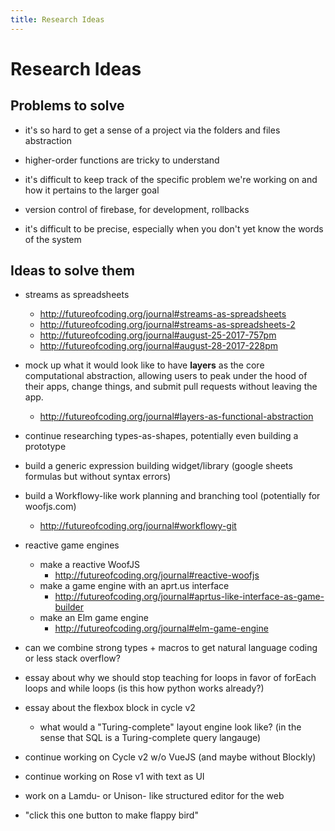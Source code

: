 ```yaml
---
title: Research Ideas
---
```


# Research Ideas

## Problems to solve

* it's so hard to get a sense of a project via the folders and files abstraction

* higher-order functions are tricky to understand

* it's difficult to keep track of the specific problem we're working on and how it pertains to the larger goal

* version control of firebase, for development, rollbacks

* it's difficult to be precise, especially when you don't yet know the words of the system 


## Ideas to solve them

* streams as spreadsheets
  * http://futureofcoding.org/journal#streams-as-spreadsheets
  * http://futureofcoding.org/journal#streams-as-spreadsheets-2
  * http://futureofcoding.org/journal#august-25-2017-757pm
  * http://futureofcoding.org/journal#august-28-2017-228pm

* mock up what it would look like to have **layers** as the core computational abstraction, allowing users to peak under the hood of their apps, change things, and submit pull requests without leaving the app. 
  * http://futureofcoding.org/journal#layers-as-functional-abstraction

* continue researching types-as-shapes, potentially even building a prototype

* build a generic expression building widget/library (google sheets formulas but without syntax errors)

* build a Workflowy-like work planning and branching tool (potentially for woofjs.com)
  * http://futureofcoding.org/journal#workflowy-git

* reactive game engines
  * make a reactive WoofJS
    * http://futureofcoding.org/journal#reactive-woofjs
  * make a game engine with an aprt.us interface
    * http://futureofcoding.org/journal#aprtus-like-interface-as-game-builder
  * make an Elm game engine
    * http://futureofcoding.org/journal#elm-game-engine

* can we combine strong types + macros to get natural language coding or less stack overflow?

* essay about why we should stop teaching for loops in favor of forEach loops and while loops (is this how python works already?)

* essay about the flexbox block in cycle v2
  * what would a "Turing-complete" layout engine look like? (in the sense that SQL is a Turing-complete query langauge)

* continue working on Cycle v2 w/o VueJS (and maybe without Blockly)

* continue working on Rose v1 with text as UI

* work on a Lamdu- or Unison- like structured editor for the web

* "click this one button to make flappy bird" 

<script>

(function(i,s,o,g,r,a,m){i['GoogleAnalyticsObject']=r;i[r]=i[r]||function(){
(i[r].q=i[r].q||[]).push(arguments)},i[r].l=1*new Date();a=s.createElement(o),
m=s.getElementsByTagName(o)[0];a.async=1;a.src=g;m.parentNode.insertBefore(a,m)
})(window,document,'script','https://www.google-analytics.com/analytics.js','ga');

ga('create', 'UA-103157758-1', 'auto');
ga('send', 'pageview');

</script>
